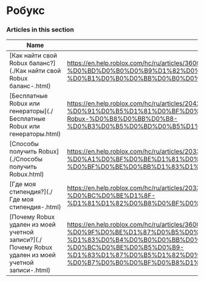 # Робукс  
### Articles in this section
Name|URL
-|-
[Как найти свой Robux баланс?](./Как найти свой Robux баланс-.html) |https://en.help.roblox.com/hc/ru/articles/360029481932-%D0%9A%D0%B0%D0%BA-%D0%BD%D0%B0%D0%B9%D1%82%D0%B8-%D1%81%D0%B2%D0%BE%D0%B9-Robux-%D0%B1%D0%B0%D0%BB%D0%B0%D0%BD%D1%81-
[Бесплатные Robux или генераторы](./Бесплатные Robux или генераторы.html) |https://en.help.roblox.com/hc/ru/articles/204262550-%D0%91%D0%B5%D1%81%D0%BF%D0%BB%D0%B0%D1%82%D0%BD%D1%8B%D0%B5-Robux-%D0%B8%D0%BB%D0%B8-%D0%B3%D0%B5%D0%BD%D0%B5%D1%80%D0%B0%D1%82%D0%BE%D1%80%D1%8B
[Способы получить  Robux](./Способы получить  Robux.html) |https://en.help.roblox.com/hc/ru/articles/203313200-%D0%A1%D0%BF%D0%BE%D1%81%D0%BE%D0%B1%D1%8B-%D0%BF%D0%BE%D0%BB%D1%83%D1%87%D0%B8%D1%82%D1%8C-Robux
[Где моя стипендия?](./Где моя стипендия-.html) |https://en.help.roblox.com/hc/ru/articles/203313160-%D0%93%D0%B4%D0%B5-%D0%BC%D0%BE%D1%8F-%D1%81%D1%82%D0%B8%D0%BF%D0%B5%D0%BD%D0%B4%D0%B8%D1%8F-
[Почему Robux удален из моей учетной записи?](./Почему Robux удален из моей учетной записи-.html) |https://en.help.roblox.com/hc/ru/articles/360036483772-%D0%9F%D0%BE%D1%87%D0%B5%D0%BC%D1%83-Robux-%D1%83%D0%B4%D0%B0%D0%BB%D0%B5%D0%BD-%D0%B8%D0%B7-%D0%BC%D0%BE%D0%B5%D0%B9-%D1%83%D1%87%D0%B5%D1%82%D0%BD%D0%BE%D0%B9-%D0%B7%D0%B0%D0%BF%D0%B8%D1%81%D0%B8-